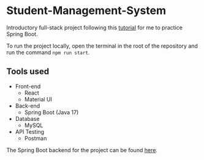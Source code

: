 # Student-Management-System
Introductory full-stack project following this [tutorial](https://www.youtube.com/watch?v=O_XL9oQ1_To) for me to practice Spring Boot.

To run the project locally, open the terminal in the root of the repository and run the command `npm run start`.

## Tools used

- Front-end
  - React
  - Material UI
- Back-end
  - Spring Boot (Java 17)
- Database
  - MySQL
- API Testing
  - Postman

The Spring Boot backend for the project can be found [here](https://github.com/kienmarkdo/Student-Management-System-Backend).
